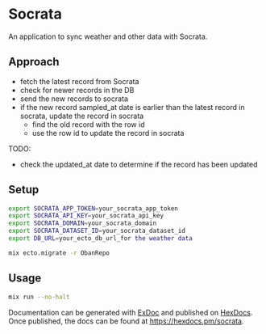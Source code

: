 # Socrata

An application to sync weather and other data with Socrata.

## Approach

- fetch the latest record from Socrata
- check for newer records in the DB
- send the new records to socrata
- if the new record sampled_at date is earlier than the latest record in socrata, update the record in socrata
    - find the old record with the row id
    - use the row id to update the record in socrata

TODO:
- check the updated_at date to determine if the record has been updated


## Setup

```bash
export SOCRATA_APP_TOKEN=your_socrata_app_token
export SOCRATA_API_KEY=your_socrata_api_key
export SOCRATA_DOMAIN=your_socrata_domain
export SOCRATA_DATASET_ID=your_socrata_dataset_id
export DB_URL=your_ecto_db_url_for the weather data

mix ecto.migrate -r ObanRepo
```

## Usage

```bash
mix run --no-halt
```


Documentation can be generated with [ExDoc](https://github.com/elixir-lang/ex_doc)
and published on [HexDocs](https://hexdocs.pm). Once published, the docs can
be found at <https://hexdocs.pm/socrata>.

